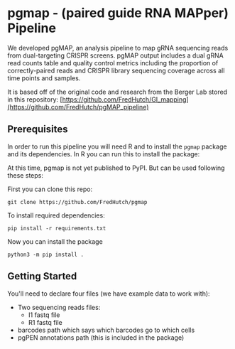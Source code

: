 # pgmap - (paired guide RNA MAPper) Pipeline

We developed pgMAP, an analysis pipeline to map gRNA sequencing reads from dual-targeting CRISPR screens. pgMAP output includes a dual gRNA read counts table and quality control metrics including the proportion of correctly-paired reads and CRISPR library sequencing coverage across all time points and samples.

It is based off of the original code and research from the Berger Lab stored in this repository: [https://github.com/FredHutch/GI_mapping](https://github.com/FredHutch/pgMAP_pipeline)

## Prerequisites

In order to run this pipeline you will need R and to install the `pgmap` package and its dependencies. In R you can run this to install the package:


At this time, pgmap is not yet published to PyPI. But can be used following these steps:

First you can clone this repo:
```
git clone https://github.com/FredHutch/pgmap
```


To install required dependencies:
```
pip install -r requirements.txt
```

Now you can install the package
```
python3 -m pip install .
```

## Getting Started

You'll need to declare four files (we have example data to work with):

- Two sequencing reads files:
  - I1 fastq file
  - R1 fastq file
- barcodes path which says which barcodes go to which cells
- pgPEN annotations path (this is included in the package)
